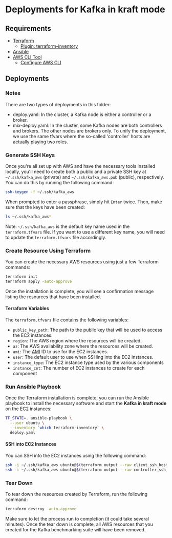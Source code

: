 # Deployments for Kafka in kraft mode

## Requirements

- [Terraform](https://www.terraform.io/downloads.html)
  - [Plugin: terraform-inventory](https://github.com/adammck/terraform-inventory)
- [Ansible](https://docs.ansible.com/ansible/latest/installation_guide/intro_installation.html)
- [AWS CLI Tool](https://docs.aws.amazon.com/cli/latest/userguide/getting-started-install.html)
  - [Configure AWS CLI](https://docs.aws.amazon.com/cli/latest/userguide/getting-started-quickstart.html)

## Deployments

### Notes

There are two types of deployments in this folder:

- deploy.yaml: In the cluster, a Kafka node is either a controller or a broker.
- mix-deploy.yaml: In the cluster, some Kafka nodes are both controllers and brokers. The other nodes are brokers only. To unify the deployment, we use the same tfvars where the so-called 'controller' hosts are actually playing two roles.

### Generate SSH Keys

Once you're all set up with AWS and have the necessary tools installed locally, you'll need to create both a public and a private SSH key at `~/.ssh/kafka_aws` (private) and `~/.ssh/kafka_aws.pub` (public), respectively. You can do this by running the following command:

```bash
ssh-keygen -f ~/.ssh/kafka_aws
```

When prompted to enter a passphrase, simply hit `Enter` twice. Then, make sure that the keys have been created:

```bash
ls ~/.ssh/kafka_aws*
```

Note: `~/.ssh/kafka_aws` is the default key name used in the `terraform.tfvars` file. If you want to use a different key name, you will need to update the `terraform.tfvars` file accordingly.

### Create Resource Using Terraform

You can create the necessary AWS resources using just a few Terraform commands:

```bash
terraform init
terraform apply -auto-approve
```

Once the installation is complete, you will see a confirmation message listing the resources that have been installed.

#### Terraform Variables

The `terraform.tfvars` file contains the following variables:

- `public_key_path`: The path to the public key that will be used to access the EC2 instances.
- `region`: The AWS region where the resources will be created.
- `az`: The AWS availability zone where the resources will be created.
- `ami`: The [AMI](https://docs.aws.amazon.com/AWSEC2/latest/UserGuide/AMIs.html) ID to use for the EC2 instances.
- `user`: The default user to use when SSHing into the EC2 instances.
- `instance_type`: The EC2 instance type used by the various components
- `instance_cnt`: The number of EC2 instances to create for each component

### Run Ansible Playbook

Once the Terraform installation is complete, you can run the Ansible playbook to install the necessary software and start the **Kafka in kraft mode** on the EC2 instances:

```bash
TF_STATE=. ansible-playbook \
  --user ubuntu \
  --inventory `which terraform-inventory` \
  deploy.yaml
```

#### SSH into EC2 Instances

You can SSH into the EC2 instances using the following command:

```bash
ssh -i ~/.ssh/kafka_aws ubuntu@$(terraform output --raw client_ssh_host)
ssh -i ~/.ssh/kafka_aws ubuntu@$(terraform output --raw controller_ssh_host)
```

### Tear Down

To tear down the resources created by Terraform, run the following command:

```bash
terraform destroy -auto-approve
```

Make sure to let the process run to completion (it could take several minutes). Once the tear down is complete, all AWS resources that you created for the Kafka benchmarking suite will have been removed.


